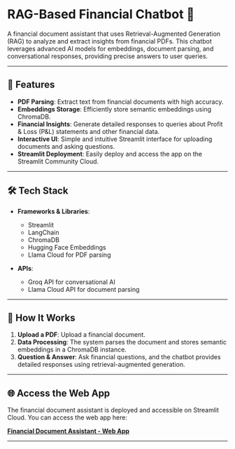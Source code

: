 # RAG-Based Financial Chatbot 💼  

A financial document assistant that uses Retrieval-Augmented Generation (RAG) to analyze and extract insights from financial PDFs. This chatbot leverages advanced AI models for embeddings, document parsing, and conversational responses, providing precise answers to user queries.

---

## 🚀 Features  

- **PDF Parsing**: Extract text from financial documents with high accuracy.  
- **Embeddings Storage**: Efficiently store semantic embeddings using ChromaDB.  
- **Financial Insights**: Generate detailed responses to queries about Profit & Loss (P&L) statements and other financial data.  
- **Interactive UI**: Simple and intuitive Streamlit interface for uploading documents and asking questions.  
- **Streamlit Deployment**: Easily deploy and access the app on the Streamlit Community Cloud.

---

## 🛠️ Tech Stack  

- **Frameworks & Libraries**:  
  - Streamlit  
  - LangChain  
  - ChromaDB  
  - Hugging Face Embeddings  
  - Llama Cloud for PDF parsing  

- **APIs**:  
  - Groq API for conversational AI  
  - Llama Cloud API for document parsing  

---

## 🧠 How It Works  

1. **Upload a PDF**: Upload a financial document.  
2. **Data Processing**: The system parses the document and stores semantic embeddings in a ChromaDB instance.  
3. **Question & Answer**: Ask financial questions, and the chatbot provides detailed responses using retrieval-augmented generation.  

---

## 🌐 Access the Web App  

The financial document assistant is deployed and accessible on Streamlit Cloud. You can access the web app here:  

[**Financial Document Assistant - Web App**](https://rag-financial-chatbot-ak.streamlit.app/)  

---
